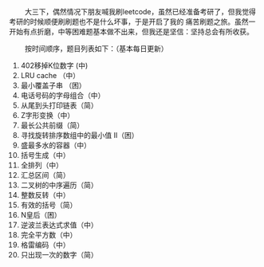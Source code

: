 &nbsp;&nbsp;&nbsp;&nbsp;&nbsp;&nbsp;&nbsp;&nbsp;大三下，偶然情况下朋友喊我刷leetcode，虽然已经准备考研了，但我觉得考研的时候顺便刷刷题也不是什么坏事，于是开启了我的
痛苦刷题之旅。虽然一开始有点折磨，中等困难题基本做不出来，但我还是坚信：坚持总会有所收获。   

&nbsp;&nbsp;&nbsp;&nbsp;&nbsp;&nbsp;&nbsp;&nbsp;按时间顺序，题目列表如下：（基本每日更新）
1. 402移掉K位数字 (中)
2. LRU cache （中）
3. 最小覆盖子串 （困）
4. 电话号码的字母组合（中）
5. 从尾到头打印链表（简）
6. Z字形变换（中）
7. 最长公共前缀（简）
8. 寻找旋转排序数组中的最小值 II（困）
9. 盛最多水的容器（中）
10. 括号生成（中）
11. 全排列（中）
12. 汇总区间（简）
13. 二叉树的中序遍历（简）
14. 整数反转（中）
15. 有效的括号（简）
16. N皇后（困）
17. 逆波兰表达式求值（中）
18. 完全平方数（中）
19. 格雷编码（中）
20. 只出现一次的数字（简）
